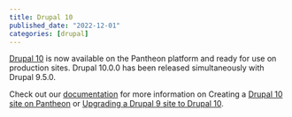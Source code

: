 ```yaml
---
title: Drupal 10
published_date: "2022-12-01"
categories: [drupal]
---
```

[Drupal 10](https://www.drupal.org/project/drupal/releases/10.0.0) is now available on the Pantheon platform and ready for use on production sites. Drupal 10.0.0 has been released simultaneously with Drupal 9.5.0.

Check out our [documentation](/drupal-10) for more information on Creating a [Drupal 10 site on Pantheon](/drupal-10#create-a-drupal-10-site) or [Upgrading a Drupal 9 site to Drupal 10](/drupal-10#update-a-drupal-9-site-to-drupal-10).
